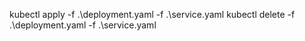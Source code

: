 kubectl apply -f .\deployment.yaml -f .\service.yaml
kubectl delete -f .\deployment.yaml -f .\service.yaml